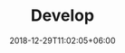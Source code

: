 ---
title: "Develop"
date: 2018-12-29T11:02:05+06:00
icon: "ti-pencil-alt"
description: "開発環境"
type : "docs"
weight : 10
---